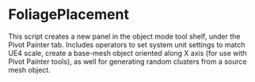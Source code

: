 # FoliagePlacement
This script creates a new panel in the object mode tool shelf, under the Pivot Painter tab. Includes operators to set system unit settings to match UE4 scale, create a base-mesh object oriented along X axis (for use with Pivot Painter tools), as well for generating random clusters from a source mesh object. 
